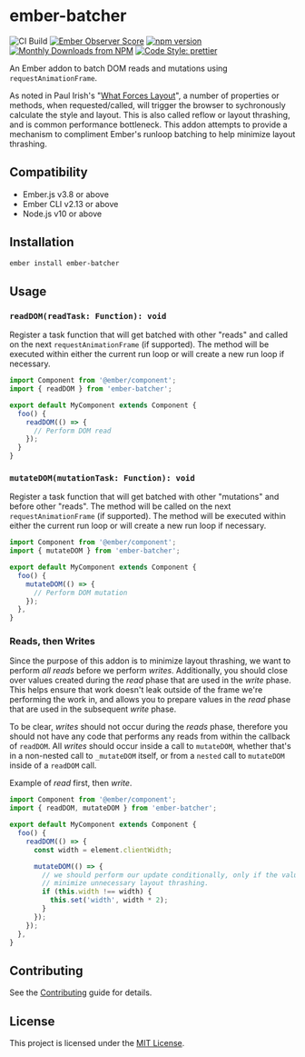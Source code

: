 # ember-batcher

![CI Build](https://github.com/ember-batcher/ember-batcher/workflows/CI%20Build/badge.svg)
[![Ember Observer Score](https://emberobserver.com/badges/ember-batcher.svg)](https://emberobserver.com/addons/ember-batcher)
[![npm version](https://badge.fury.io/js/ember-batcher.svg)](https://badge.fury.io/js/ember-batcher)
[![Monthly Downloads from NPM](https://img.shields.io/npm/dm/ember-batcher.svg?style=flat-square)](https://www.npmjs.com/package/ember-batcher)
[![Code Style: prettier](https://img.shields.io/badge/code_style-prettier-ff69b4.svg?style=flat-square)](#badge)

An Ember addon to batch DOM reads and mutations using `requestAnimationFrame`.

As noted in Paul Irish's "[What Forces Layout](https://gist.github.com/paulirish/5d52fb081b3570c81e3a)", a number of properties or methods, when requested/called, will trigger the browser to sychronously calculate the style and layout. This is also called reflow or layout thrashing, and is common performance bottleneck. This addon attempts to provide a mechanism to compliment Ember's runloop batching to help minimize layout thrashing.

## Compatibility

- Ember.js v3.8 or above
- Ember CLI v2.13 or above
- Node.js v10 or above

## Installation

```bash
ember install ember-batcher
```

## Usage

### `readDOM(readTask: Function): void`

Register a task function that will get batched with other "reads" and called on the next `requestAnimationFrame` (if supported). The method will be executed within either the current run loop or will create a new run loop if necessary.

```js
import Component from '@ember/component';
import { readDOM } from 'ember-batcher';

export default MyComponent extends Component {
  foo() {
    readDOM(() => {
      // Perform DOM read
    });
  }
}
```

### `mutateDOM(mutationTask: Function): void`

Register a task function that will get batched with other "mutations" and before other "reads". The method will be called on the next `requestAnimationFrame` (if supported). The method will be executed within either the current run loop or will create a new run loop if necessary.

```js
import Component from '@ember/component';
import { mutateDOM } from 'ember-batcher';

export default MyComponent extends Component {
  foo() {
    mutateDOM(() => {
      // Perform DOM mutation
    });
  },
}
```

### Reads, then Writes

Since the purpose of this addon is to minimize layout thrashing, we want to perform _all_ _reads_ before we perform _writes_. Additionally, you should close over values created during the _read_ phase that are used in the _write_ phase. This helps ensure that work doesn't leak outside of the frame we're performing the work in, and allows you to prepare values in the _read_ phase that are used in the subsequent _write_ phase.

To be clear, _writes_ should not occur during the _reads_ phase, therefore you should not have any code that performs any reads from within the callback of `readDOM`. All _writes_ should occur inside a call to `mutateDOM`, whether that's in a non-nested call to `_mutateDOM` itself, or from a `nested` call to `mutateDOM` inside of a `readDOM` call.

Example of _read_ first, then _write_.

```js
import Component from '@ember/component';
import { readDOM, mutateDOM } from 'ember-batcher';

export default MyComponent extends Component {
  foo() {
    readDOM(() => {
      const width = element.clientWidth;

      mutateDOM(() => {
        // we should perform our update conditionally, only if the value of width changes. This helps
        // minimize unnecessary layout thrashing.
        if (this.width !== width) {
          this.set('width', width * 2);
        }
      });
    });
  },
}
```

## Contributing

See the [Contributing](CONTRIBUTING.md) guide for details.

## License

This project is licensed under the [MIT License](LICENSE.md).
